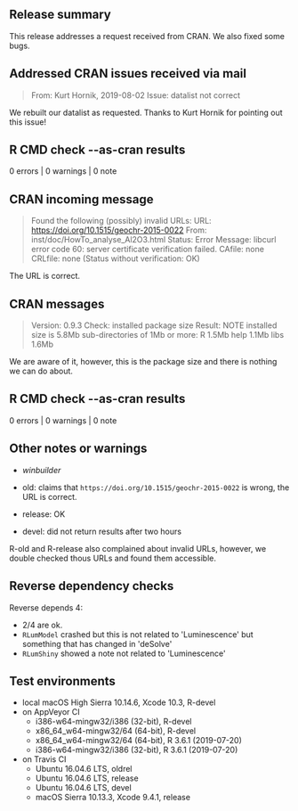 ## Release summary

This release addresses a request received from CRAN.
We also fixed some bugs.

## Addressed CRAN issues received via mail

> From: Kurt Hornik, 2019-08-02
> Issue: datalist not correct 

We rebuilt our datalist as requested. 
Thanks to Kurt Hornik for pointing out this issue!

## R CMD check --as-cran results

0 errors | 0 warnings | 0 note

## CRAN incoming message

>Found the following (possibly) invalid URLs:
>   URL: https://doi.org/10.1515/geochr-2015-0022
>     From: inst/doc/HowTo_analyse_Al2O3.html
>     Status: Error
>     Message: libcurl error code 60:
>       	server certificate verification failed. CAfile: none CRLfile: none
>       	(Status without verification: OK)

The URL is correct. 

## CRAN messages

> Version: 0.9.3
> Check: installed package size 
> Result: NOTE 
>     installed size is 5.8Mb
>     sub-directories of 1Mb or more:
>     R 1.5Mb
>     help 1.1Mb
>     libs 1.6Mb 

We are aware of it, however, this is the package size and there is nothing we can 
do about.

## R CMD check --as-cran results

0 errors | 0 warnings | 0 note

## Other notes or warnings

* *winbuilder* 

* old: claims that `https://doi.org/10.1515/geochr-2015-0022` is wrong, the URL is correct.
* release: OK
* devel: did not return results after two hours

R-old and R-release also complained about invalid URLs, however, we double 
checked thous URLs and found them accessible. 

## Reverse dependency checks

Reverse depends 4: 

* 2/4 are ok. 
* `RLumModel` crashed but this is not related to 'Luminescence' but something that has 
changed in 'deSolve'
* `RLumShiny` showed a note not related to 'Luminescence'

## Test environments
* local macOS High Sierra 10.14.6, Xcode 10.3, R-devel
* on AppVeyor CI
    * i386-w64-mingw32/i386 (32-bit), R-devel
    * x86_64_w64-mingw32/64 (64-bit), R-devel
    * x86_64_w64-mingw32/64 (64-bit), R 3.6.1 (2019-07-20)
    * i386-w64-mingw32/i386 (32-bit), R 3.6.1 (2019-07-20)
* on Travis CI
    * Ubuntu 16.04.6 LTS, oldrel
    * Ubuntu 16.04.6 LTS, release
    * Ubuntu 16.04.6 LTS, devel
    * macOS Sierra 10.13.3, Xcode 9.4.1, release

